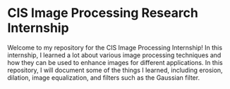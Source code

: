 # CIS Image Processing Research Internship

Welcome to my repository for the CIS Image Processing Internship! 
In this internship, I learned a lot about various image processing techniques and how they can be used to enhance images for different applications. In this repository, I will document some of the things I learned, including erosion, dilation, image equalization, and filters such as the Gaussian filter.

